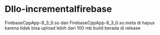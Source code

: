 # DIlo-incrementalfirebase
 FirebaseCppApp-8_3_0.so dan FirebaseCppApp-8_3_0.so.meta di hapus karena tidak bisa upload lebih dari 100 mb
 build berada di release
